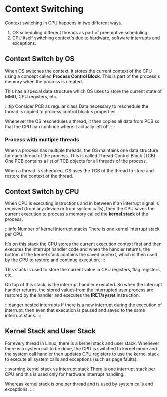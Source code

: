 # Context Switching

Context switching in CPU happens in two different ways.

1. OS scheduling different threads as part of preemptive scheduling.
2. CPU itself switching context's due to hardware, software interrupts and exceptions.

## Context Switch by OS

When OS switches the context, it stores the current context of the CPU using a
concept called **Process Control Block**.
This is part of the process's memory when the process is created.

This has a special data structure which OS uses to store the current state of MMU, CPU registers, etc.

:::tip Consider PCB as regular class
Data necessary to reschedule the thread is copied to process control block's properties.

Whenever the OS reschedules a thread, it then copies all data from PCB
so that the CPU can continue where it actually left off.
:::

### Process with multiple threads

When a process has multiple threads,
the OS maintains one data structure for each thread of the process.
This is called Thread Control Block (TCB).
One PCB contains a list of TCB objects for all threads of the process.

When a thread is scheduled, OS uses the TCB of the thread to
store and restore the context of the thread.

## Context Switch by CPU

When CPU is executing instructions and in between if an interrupt signal is received
(from any device or from system calls),
then the CPU saves the current execution to process's memory called the **kernel stack** of the process.

:::info Number of kernel interrupt stacks
There is one kernel interrupt stack per CPU.

It's on this stack the CPU stores the current execution context first and
then executes the interrupt handler code and
when the handler returns, the bottom of the kernel stack contains the saved context,
which is then used by the CPU to restore and continue execution.
:::

This stack is used to store the current value in CPU registers, flag registers, etc.

On top of this stack, is the interrupt handler executed.
So when the interrupt handler returns,
the stored values from the interrupted user process are restored by the handler
and executes the **IRET/sysret** instruction.

:::danger nested interrupts
If there is a new interrupt during the execution of interrupt,
then even that execution is paused and saved to the same interrupt stack.
:::

## Kernel Stack and User Stack

For every thread in Linux, there is a kernel stack and user stack.
Whenever there is a system call to be done, the CPU is switched to kernel mode and
the system call handler then updates CPU registers to use the kernel stack
to execute all system calls and exceptions (such as page faults).

:::warning kernel stack vs interrupt stack
There is one interrupt stack per CPU and this is used only for hardware interrupt handling.

Whereas kernel stack is one per thread and is used by system calls and exceptions.
:::

